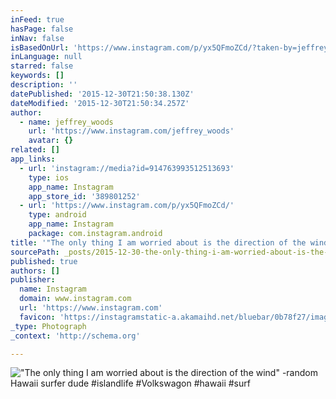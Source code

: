 ```yaml
---
inFeed: true
hasPage: false
inNav: false
isBasedOnUrl: 'https://www.instagram.com/p/yx5QFmoZCd/?taken-by=jeffrey_woods'
inLanguage: null
starred: false
keywords: []
description: ''
datePublished: '2015-12-30T21:50:38.130Z'
dateModified: '2015-12-30T21:50:34.257Z'
author:
  - name: jeffrey_woods
    url: 'https://www.instagram.com/jeffrey_woods'
    avatar: {}
related: []
app_links:
  - url: 'instagram://media?id=914763993512513693'
    type: ios
    app_name: Instagram
    app_store_id: '389801252'
  - url: 'https://www.instagram.com/p/yx5QFmoZCd/'
    type: android
    app_name: Instagram
    package: com.instagram.android
title: '"The only thing I am worried about is the direction of the wind" -random Hawaii surfer dude #islandlife #Volkswagon #hawaii #surf'
sourcePath: _posts/2015-12-30-the-only-thing-i-am-worried-about-is-the-direction-of-the-w.md
published: true
authors: []
publisher:
  name: Instagram
  domain: www.instagram.com
  url: 'https://www.instagram.com'
  favicon: 'https://instagramstatic-a.akamaihd.net/bluebar/0b78f27/images/ico/favicon.ico'
_type: Photograph
_context: 'http://schema.org'

---
```

!["The only thing I am worried about is the direction of the wind" -random Hawaii surfer dude #islandlife #Volkswagon #hawaii #surf](https://s3-us-west-2.amazonaws.com/the-grid-img/p/05c56668bc525454a3c9ced21c93548046196d04.jpg)